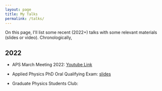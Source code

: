 ```yaml
---
layout: page
title: My Talks
permalink: /talks/
---
```


On this page, I'll list some recent (2022+) talks with some relevant materials (slides or video). Chronologically,

## 2022
- APS March Meeting 2022: [Youtube Link][yt-link]

- Applied Physics PhD Oral Qualifying Exam: [slides][slides-link]

- Graduate Physics Students Club: 

<!-- ## 2023
- APS March Meeting 2023: [Youtube Link][yt-link] -->


[yt-link]: https://www.youtube.com/watch?v=qWjA7VOOxE4&t=311s
[slides-link]: /assets/pdf/qualifying-exam-slides.pdf